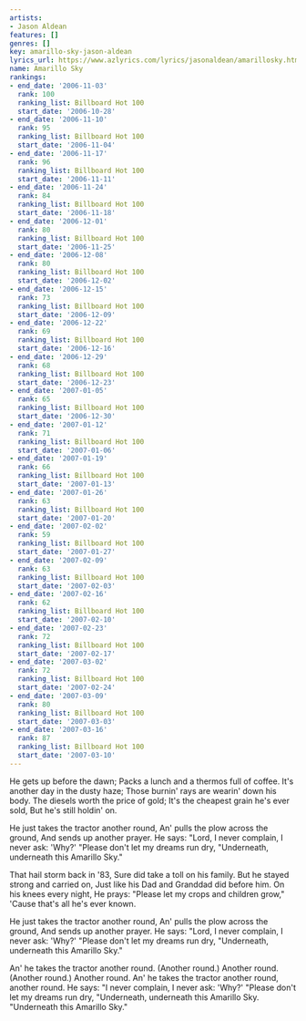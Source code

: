 ```yaml
---
artists:
- Jason Aldean
features: []
genres: []
key: amarillo-sky-jason-aldean
lyrics_url: https://www.azlyrics.com/lyrics/jasonaldean/amarillosky.html
name: Amarillo Sky
rankings:
- end_date: '2006-11-03'
  rank: 100
  ranking_list: Billboard Hot 100
  start_date: '2006-10-28'
- end_date: '2006-11-10'
  rank: 95
  ranking_list: Billboard Hot 100
  start_date: '2006-11-04'
- end_date: '2006-11-17'
  rank: 96
  ranking_list: Billboard Hot 100
  start_date: '2006-11-11'
- end_date: '2006-11-24'
  rank: 84
  ranking_list: Billboard Hot 100
  start_date: '2006-11-18'
- end_date: '2006-12-01'
  rank: 80
  ranking_list: Billboard Hot 100
  start_date: '2006-11-25'
- end_date: '2006-12-08'
  rank: 80
  ranking_list: Billboard Hot 100
  start_date: '2006-12-02'
- end_date: '2006-12-15'
  rank: 73
  ranking_list: Billboard Hot 100
  start_date: '2006-12-09'
- end_date: '2006-12-22'
  rank: 69
  ranking_list: Billboard Hot 100
  start_date: '2006-12-16'
- end_date: '2006-12-29'
  rank: 68
  ranking_list: Billboard Hot 100
  start_date: '2006-12-23'
- end_date: '2007-01-05'
  rank: 65
  ranking_list: Billboard Hot 100
  start_date: '2006-12-30'
- end_date: '2007-01-12'
  rank: 71
  ranking_list: Billboard Hot 100
  start_date: '2007-01-06'
- end_date: '2007-01-19'
  rank: 66
  ranking_list: Billboard Hot 100
  start_date: '2007-01-13'
- end_date: '2007-01-26'
  rank: 63
  ranking_list: Billboard Hot 100
  start_date: '2007-01-20'
- end_date: '2007-02-02'
  rank: 59
  ranking_list: Billboard Hot 100
  start_date: '2007-01-27'
- end_date: '2007-02-09'
  rank: 63
  ranking_list: Billboard Hot 100
  start_date: '2007-02-03'
- end_date: '2007-02-16'
  rank: 62
  ranking_list: Billboard Hot 100
  start_date: '2007-02-10'
- end_date: '2007-02-23'
  rank: 72
  ranking_list: Billboard Hot 100
  start_date: '2007-02-17'
- end_date: '2007-03-02'
  rank: 72
  ranking_list: Billboard Hot 100
  start_date: '2007-02-24'
- end_date: '2007-03-09'
  rank: 80
  ranking_list: Billboard Hot 100
  start_date: '2007-03-03'
- end_date: '2007-03-16'
  rank: 87
  ranking_list: Billboard Hot 100
  start_date: '2007-03-10'
---
```


He gets up before the dawn;
Packs a lunch and a thermos full of coffee.
It's another day in the dusty haze;
Those burnin' rays are wearin' down his body.
The diesels worth the price of gold;
It's the cheapest grain he's ever sold,
But he's still holdin' on.

He just takes the tractor another round,
An' pulls the plow across the ground,
And sends up another prayer.
He says: "Lord, I never complain, I never ask: 'Why?'
"Please don't let my dreams run dry,
"Underneath, underneath this Amarillo Sky."

That hail storm back in '83,
Sure did take a toll on his family.
But he stayed strong and carried on,
Just like his Dad and Granddad did before him.
On his knees every night,
He prays: "Please let my crops and children grow,"
'Cause that's all he's ever known.

He just takes the tractor another round,
An' pulls the plow across the ground,
And sends up another prayer.
He says: "Lord, I never complain, I never ask: 'Why?'
"Please don't let my dreams run dry,
"Underneath, underneath this Amarillo Sky."



An' he takes the tractor another round. (Another round.)
Another round. (Another round.)
Another round.
An' he takes the tractor another round, another round.
He says: "I never complain, I never ask: 'Why?'
"Please don't let my dreams run dry,
"Underneath, underneath this Amarillo Sky.
"Underneath this Amarillo Sky."



